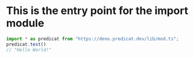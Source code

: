# This is the entry point for the import module

```ts
import * as predicat from "https://deno.predicat.dev/lib/mod.ts";
predicat.test()
// "Hello World!"
```